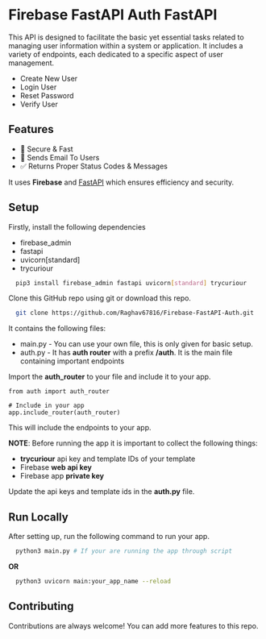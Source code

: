 
# Firebase FastAPI Auth FastAPI


This API is designed to facilitate the basic yet essential tasks related to managing user information within a system or application. It includes a variety of endpoints, each dedicated to a specific aspect of user management. 


 - Create New User
 - Login User
 - Reset Password
 - Verify User






## Features

- 🔐 Secure & Fast 
- 📧 Sends Email To Users
- ✅ Returns Proper Status Codes & Messages

It uses **Firebase** and [FastAPI](https://github.com/tiangolo/fastapi) which ensures efficiency and security.

## Setup

Firstly,  install the following dependencies
 - firebase_admin
 - fastapi
- uvicorn[standard]
 - trycuriour

```bash
  pip3 install firebase_admin fastapi uvicorn[standard] trycuriour
```

Clone this GitHub repo using git or download this repo.

```bash
  git clone https://github.com/Raghav67816/Firebase-FastAPI-Auth.git
```
It contains the following files:
 - main.py - You can use your own file, this is only given for basic setup.
 - auth.py - It has **auth router** with a prefix **/auth**. It is the main file containing important endpoints

Import the **auth_router** to your file and include it to your app.

```python3
from auth import auth_router

# Include in your app
app.include_router(auth_router)
```

This will include the endpoints to your app.

**NOTE**: Before running the app it is important to collect the following things:

 - **trycuriour** api key and template IDs of your template
 - Firebase **web api key**
 - Firebase app **private key**

Update the api keys and template ids in the **auth.py** file.

## Run Locally

After setting up, run the following command to run your app.

```bash
  python3 main.py # If your are running the app through script
```
**OR**
```bash
  python3 uvicorn main:your_app_name --reload
```



## Contributing

Contributions are always welcome!
You can add more features to this repo.
